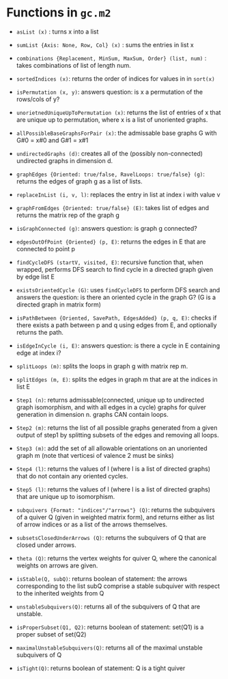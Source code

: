 # Functions in `gc.m2`
* `asList (x)` : turns x into a list 

* `sumList {Axis: None, Row, Col} (x)` : sums the entries in list x 

* `combinations {Replacement, MinSum, MaxSum, Order} (list, num)` : takes combinations of list of length num. 

* `sortedIndices (x)`: returns the order of indices for values in in `sort(x)`

* `isPermutation (x, y)`: answers question: is x a permutation of the rows/cols of y? 

* `unorietnedUniqueUpToPermutation (x)`: returns the list of entries of x that are unique up to permutation, where x is a list of unoriented graphs. 

* `allPossibleBaseGraphsForPair (x)`: the admissable base graphs G with G#0 = x#0 and G#1 = x#1

* `undirectedGraphs (d)`: creates all of the (possibly non-connected) undirected graphs in dimension d. 

* `graphEdges {Oriented: true/false, RavelLoops: true/false} (g)`: returns the edges of graph g as a list of lists. 

* `replaceInList (i, v, l)`: replaces the entry in list at index i with value v

* `graphFromEdges {Oriented: true/false} (E)`: takes list of edges and returns the matrix rep of the graph g

* `isGraphConnected (g)`: answers question: is graph g connected? 

* `edgesOutOfPoint {Oriented} (p, E)`: returns the edges in E that are connected to point p

* `findCycleDFS (startV, visited, E)`: recursive function that, when wrapped, performs DFS search to find cycle in a directed graph given by edge list E

* `existsOrientedCycle (G)`: uses `findCycleDFS` to perform DFS search and answers the question: is there an oriented cycle in the graph G? (G is a directed graph in matrix form)

* `isPathBetween {Oriented, SavePath, EdgesAdded} (p, q, E)`: checks if there exists a path between p and q using edges from E, and optionally returns the path. 

* `isEdgeInCycle (i, E)`: answers question: is there a cycle in E containing edge at index i? 

* `splitLoops (m)`: splits the loops in graph g with matrix rep m. 

* `splitEdges (m, E)`: splits the edges in graph m that are at the indices in list E 

* `Step1 (n)`: returns admissable(connected, unique up to undirected graph isomorphism, and with all edges in a cycle) graphs for quiver generation in dimension n. graphs CAN contain loops. 

* `Step2 (m)`: returns the list of all possible graphs generated from a given output of step1 by splitting subsets of the edges and removing all loops. 

* `Step3 (m)`: add the set of all allowable orientations on an unoriented graph m (note that verticesi of valence 2 must be sinks)

* `Step4 (l)`: returns the values of l (where l is a list of directed graphs) that do not contain any oriented cycles. 

* `Step5 (l)`: returns the values of l (where l is a list of directed graphs) that are unique up to isomorphism. 

* `subquivers {Format: "indices"/"arrows"} (Q)`: returns the subquivers of a quiver Q (given in weighted matrix form), and returns either as list of arrow indices or as a list of the arrows themselves.

* `subsetsClosedUnderArrows (Q)`: returns the subquivers of Q that are closed under arrows.

* `theta (Q)`: returns the vertex weights for quiver Q, where the canonical weights on arrows are given.

* `isStable(Q, subQ)`: returns boolean of statement: the arrows corresponding to the list subQ comprise a stable subquiver with respect to the inherited weights from Q

* `unstableSubquivers(Q)`: returns all of the subquivers of Q that are unstable. 

* `isProperSubset(Q1, Q2)`: returns boolean of statement: set(Q1) is a proper subset of set(Q2)

* `maximalUnstableSubquivers(Q)`: returns all of the maximal unstable subquivers of Q

* `isTight(Q)`: returns boolean of statement: Q is a tight quiver
